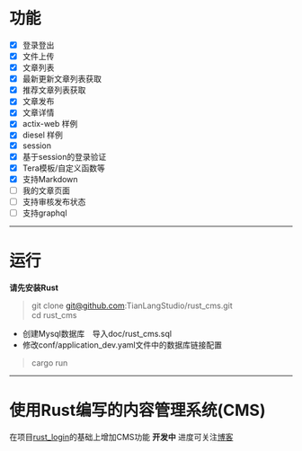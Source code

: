 # 功能
- [x]  登录登出
- [x]  文件上传　　
- [x]  文章列表   
- [x]  最新更新文章列表获取
- [x]  推荐文章列表获取
- [x]  文章发布　 
- [x]  文章详情　
- [x]  actix-web 样例
- [x]  diesel 样例 
- [x]  session 
- [x]  基于session的登录验证  
- [x]  Tera模板/自定义函数等
- [x]  支持Markdown 
- [ ]  我的文章页面
- [ ]  支持审核发布状态　
- [ ]  支持graphql
---  

# 运行 
**请先安装Rust**  

> git clone git@github.com:TianLangStudio/rust_cms.git     
> cd rust_cms 
- 创建Mysql数据库　导入doc/rust_cms.sql  
- 修改conf/application_dev.yaml文件中的数据库链接配置　
> cargo run
---  

# 使用Rust编写的内容管理系统(CMS)
在项目[rust_login](https://github.com/TianLangStudio/rust_login)的基础上增加CMS功能 
**开发中** 进度可关注[博客](https://blog.csdn.net/tianlangstudio/article/details/106169242)  



